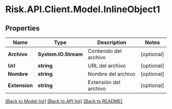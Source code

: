 # Risk.API.Client.Model.InlineObject1
## Properties

Name | Type | Description | Notes
------------ | ------------- | ------------- | -------------
**Archivo** | **System.IO.Stream** | Contenido del archivo | [optional] 
**Url** | **string** | URL del archivo | [optional] 
**Nombre** | **string** | Nombre del archivo | [optional] 
**Extension** | **string** | Extensión del archivo | [optional] 

[[Back to Model list]](../README.md#documentation-for-models) [[Back to API list]](../README.md#documentation-for-api-endpoints) [[Back to README]](../README.md)

